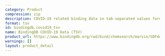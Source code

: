 ```yaml
---
category: Product
compression: zip
description: COVID-19 related binding data in tab-separated values format
format: tsv
id: bindingdb.covid19_tsv
name: BindingDB COVID-19 Data (TSV)
product_url: https://www.bindingdb.org/rwd/bind/chemsearch/marvin/SDFdownload.jsp?download_file=/rwd/bind/downloads/BindingDB_Covid-19_202507_tsv.zip
warnings: []
layout: product_detail
---
```

